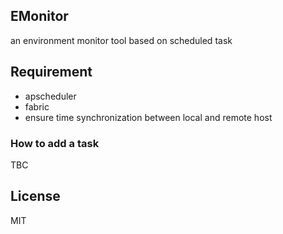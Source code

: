 ## EMonitor

an environment monitor tool based on scheduled task

## Requirement

* apscheduler
* fabric
* ensure time synchronization between local and remote host


### How to add a task

TBC


## License
MIT
